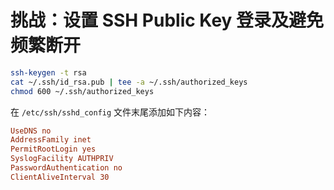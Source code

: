 # 挑战：设置 SSH Public Key 登录及避免频繁断开

```bash
ssh-keygen -t rsa
cat ~/.ssh/id_rsa.pub | tee -a ~/.ssh/authorized_keys
chmod 600 ~/.ssh/authorized_keys
```

在 `/etc/ssh/sshd_config` 文件末尾添加如下内容：

```conf
UseDNS no
AddressFamily inet
PermitRootLogin yes
SyslogFacility AUTHPRIV
PasswordAuthentication no
ClientAliveInterval 30
```
